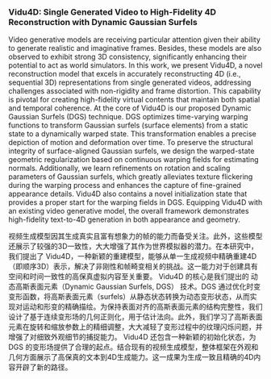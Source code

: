 ### Vidu4D: Single Generated Video to High-Fidelity 4D Reconstruction with Dynamic Gaussian Surfels

Video generative models are receiving particular attention given their ability to generate realistic and imaginative frames. Besides, these models are also observed to exhibit strong 3D consistency, significantly enhancing their potential to act as world simulators. In this work, we present Vidu4D, a novel reconstruction model that excels in accurately reconstructing 4D (i.e., sequential 3D) representations from single generated videos, addressing challenges associated with non-rigidity and frame distortion. This capability is pivotal for creating high-fidelity virtual contents that maintain both spatial and temporal coherence. At the core of Vidu4D is our proposed Dynamic Gaussian Surfels (DGS) technique. DGS optimizes time-varying warping functions to transform Gaussian surfels (surface elements) from a static state to a dynamically warped state. This transformation enables a precise depiction of motion and deformation over time. To preserve the structural integrity of surface-aligned Gaussian surfels, we design the warped-state geometric regularization based on continuous warping fields for estimating normals. Additionally, we learn refinements on rotation and scaling parameters of Gaussian surfels, which greatly alleviates texture flickering during the warping process and enhances the capture of fine-grained appearance details. Vidu4D also contains a novel initialization state that provides a proper start for the warping fields in DGS. Equipping Vidu4D with an existing video generative model, the overall framework demonstrates high-fidelity text-to-4D generation in both appearance and geometry.

视频生成模型因其生成真实且富有想象力的帧的能力而备受关注。此外，这些模型还展示了较强的3D一致性，大大增强了其作为世界模拟器的潜力。在本研究中，我们提出了 Vidu4D，一种新颖的重建模型，能够从单一生成视频中精确重建4D（即顺序3D）表示，解决了非刚性和帧畸变相关的挑战。这一能力对于创建具有空间和时间一致性的高保真虚拟内容至关重要。
Vidu4D 的核心是我们提出的 动态高斯表面元素（Dynamic Gaussian Surfels, DGS） 技术。DGS 通过优化时变变形函数，将高斯表面元素（surfels）从静态状态转换为动态变形状态，从而实现对运动和形变的精确描绘。为保持表面对齐的高斯表面元素的结构完整性，我们设计了基于连续变形场的几何正则化，用于估计法向。此外，我们学习了高斯表面元素在旋转和缩放参数上的精细调整，大大减轻了变形过程中的纹理闪烁问题，并增强了对细致外观细节的捕捉能力。
Vidu4D 还包含一种新颖的初始化状态，为 DGS 的变形场提供了合理的起点。结合现有的视频生成模型，整体框架在外观和几何方面展示了高保真的文本到4D生成能力。这一成果为生成一致且精确的4D内容开辟了新的路径。
